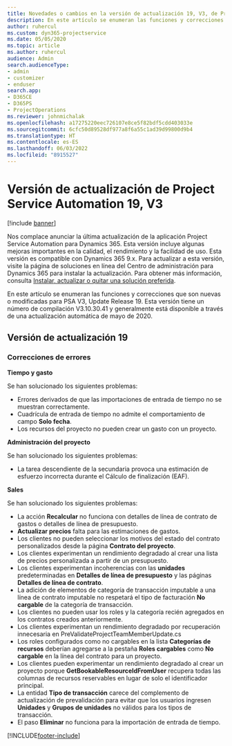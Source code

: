 ```yaml
---
title: Novedades o cambios en la versión de actualización 19, V3, de Project Service Automation
description: En este artículo se enumeran las funciones y correcciones disponibles en Project Service Automation Update Release 19, V3.
author: ruhercul
ms.custom: dyn365-projectservice
ms.date: 05/05/2020
ms.topic: article
ms.author: ruhercul
audience: Admin
search.audienceType:
- admin
- customizer
- enduser
search.app:
- D365CE
- D365PS
- ProjectOperations
ms.reviewer: johnmichalak
ms.openlocfilehash: a17275220eec726107e8ce5f82bdf5cdd403033e
ms.sourcegitcommit: 6cfc50d89528df977a8f6a55c1ad39d99800d9b4
ms.translationtype: HT
ms.contentlocale: es-ES
ms.lasthandoff: 06/03/2022
ms.locfileid: "8915527"
---
```

# <a name="project-service-automation-update-release-19-v3"></a>Versión de actualización de Project Service Automation 19, V3

[!include [banner](../includes/psa-now-project-operations.md)]

Nos complace anunciar la última actualización de la aplicación Project Service Automation para Dynamics 365. Esta versión incluye algunas mejoras importantes en la calidad, el rendimiento y la facilidad de uso. Esta versión es compatible con Dynamics 365 9.x. Para actualizar a esta versión, visite la página de soluciones en línea del Centro de administración para Dynamics 365 para instalar la actualización. Para obtener más información, consulta [Instalar, actualizar o quitar una solución preferida](/power-platform/admin/install-remove-preferred-solution).

En este artículo se enumeran las funciones y correcciones que son nuevas o modificadas para PSA V3, Update Release 19. Esta versión tiene un número de compilación V3.10.30.41 y generalmente está disponible a través de una actualización automática de mayo de 2020.

## <a name="update-release-19"></a>Versión de actualización 19

### <a name="bug-fixes"></a>Correcciones de errores

**Tiempo y gasto**

Se han solucionado los siguientes problemas: 

- Errores derivados de que las importaciones de entrada de tiempo no se muestran correctamente.
- Cuadrícula de entrada de tiempo no admite el comportamiento de campo **Solo fecha**.
- Los recursos del proyecto no pueden crear un gasto con un proyecto.

**Administración del proyecto**

Se han solucionado los siguientes problemas: 

-  La tarea descendiente de la secundaria provoca una estimación de esfuerzo incorrecta durante el Cálculo de finalización (EAF).

**Sales**

Se han solucionado los siguientes problemas: 

- La acción **Recalcular** no funciona con detalles de línea de contrato de gastos o detalles de línea de presupuesto.
- **Actualizar precios** falta para las estimaciones de gastos.
-  Los clientes no pueden seleccionar los motivos del estado del contrato personalizados desde la página **Contrato del proyecto**.
- Los clientes experimentan un rendimiento degradado al crear una lista de precios personalizada a partir de un presupuesto.
- Los clientes experimentan incoherencias con las **unidades** predeterminadas en **Detalles de línea de presupuesto** y las páginas **Detalles de línea de contrato**.
- La adición de elementos de categoría de transacción imputable a una línea de contrato imputable no respetará el tipo de facturación **No cargable** de la categoría de transacción.
- Los clientes no pueden usar los roles y la categoría recién agregados en los contratos creados anteriormente.
- Los clientes experimentan un rendimiento degradado por recuperación innecesaria en PreValidateProjectTeamMemberUpdate.cs
- Los roles configurados como no cargables en la lista **Categorías de recursos** deberían agregarse a la pestaña **Roles cargables** como **No cargable** en la línea del contrato para un proyecto.
- Los clientes pueden experimentar un rendimiento degradado al crear un proyecto porque **GetBookableResourceIdFromUser** recupera todas las columnas de recursos reservables en lugar de solo el identificador principal.
- La entidad **Tipo de transacción** carece del complemento de actualización de prevalidación para evitar que los usuarios ingresen **Unidades** y **Grupos de unidades** no válidos para los tipos de transacción.
- El paso **Eliminar** no funciona para la importación de entrada de tiempo.


[!INCLUDE[footer-include](../includes/footer-banner.md)]
